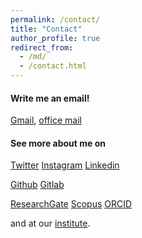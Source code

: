 ```yaml
---
permalink: /contact/
title: "Contact"
author_profile: true
redirect_from: 
  - /md/
  - /contact.html
---
```


#### Write me an email! 
<i class="si si-gmail"></i> [Gmail](mailto:example@gmail.com), <i class="si si-minutemailer"></i> [office mail](mailto:example@gmail.com)


#### See more about me on
<i class="si si-twitter"></i> [Twitter](https://twitter.com/)
<i class="si si-instagram"></i> [Instagram](https://instagram.com/)
<i class="si si-linkedin"></i> [Linkedin](https://linkedin.com)


<i class="si si-github"></i> [Github](https://www.github.com)
<i class="si si-gitlab"></i> [Gitlab](https://www.gitlab.com)


<i class="si si-researchgate si--white"></i> [ResearchGate](https://www.researchgate.net/)
<i class="si si-scopus"></i> [Scopus](https://www.scopus.com/home.uri)
<i class="si si-orcid"></i> [ORCID](https://orcid.org/) 

and at our <i class="si si-internetarchive"></i> [institute](https://).

